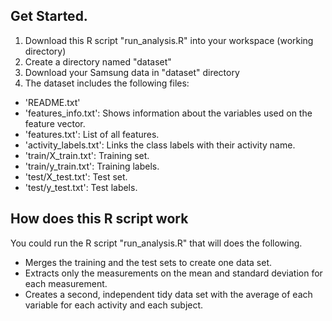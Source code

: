 ## Get Started.

1. Download this R script "run_analysis.R" into your workspace (working directory)
2. Create a directory named "dataset"
3. Download your Samsung data in "dataset" directory
4. The dataset includes the following files:

* 'README.txt'
* 'features_info.txt': Shows information about the variables used on the feature vector.
* 'features.txt': List of all features.
* 'activity_labels.txt': Links the class labels with their activity name.
* 'train/X_train.txt': Training set.
* 'train/y_train.txt': Training labels.
* 'test/X_test.txt': Test set.
* 'test/y_test.txt': Test labels.


## How does this R script work

  You could run the R script "run_analysis.R" that will does the following. 

* Merges the training and the test sets to create one data set.
* Extracts only the measurements on the mean and standard deviation for each measurement.
* Creates a second, independent tidy data set with the average of each variable for each activity and each subject. 





